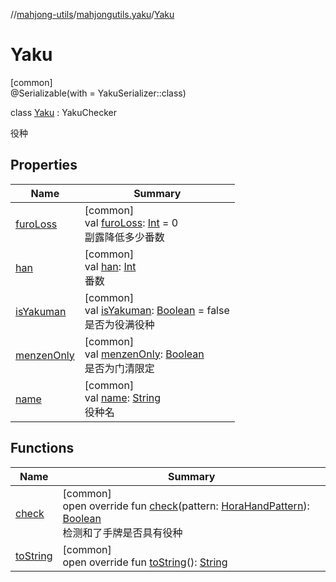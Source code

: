 //[mahjong-utils](../../../index.md)/[mahjongutils.yaku](../index.md)/[Yaku](index.md)

# Yaku

[common]\
@Serializable(with = YakuSerializer::class)

class [Yaku](index.md) : YakuChecker

役种

## Properties

| Name | Summary |
|---|---|
| [furoLoss](furo-loss.md) | [common]<br>val [furoLoss](furo-loss.md): [Int](https://kotlinlang.org/api/latest/jvm/stdlib/kotlin/-int/index.html) = 0<br>副露降低多少番数 |
| [han](han.md) | [common]<br>val [han](han.md): [Int](https://kotlinlang.org/api/latest/jvm/stdlib/kotlin/-int/index.html)<br>番数 |
| [isYakuman](is-yakuman.md) | [common]<br>val [isYakuman](is-yakuman.md): [Boolean](https://kotlinlang.org/api/latest/jvm/stdlib/kotlin/-boolean/index.html) = false<br>是否为役满役种 |
| [menzenOnly](menzen-only.md) | [common]<br>val [menzenOnly](menzen-only.md): [Boolean](https://kotlinlang.org/api/latest/jvm/stdlib/kotlin/-boolean/index.html)<br>是否为门清限定 |
| [name](name.md) | [common]<br>val [name](name.md): [String](https://kotlinlang.org/api/latest/jvm/stdlib/kotlin/-string/index.html)<br>役种名 |

## Functions

| Name | Summary |
|---|---|
| [check](index.md#254715025%2FFunctions%2F1581026887) | [common]<br>open override fun [check](index.md#254715025%2FFunctions%2F1581026887)(pattern: [HoraHandPattern](../../mahjongutils.hora/-hora-hand-pattern/index.md)): [Boolean](https://kotlinlang.org/api/latest/jvm/stdlib/kotlin/-boolean/index.html)<br>检测和了手牌是否具有役种 |
| [toString](to-string.md) | [common]<br>open override fun [toString](to-string.md)(): [String](https://kotlinlang.org/api/latest/jvm/stdlib/kotlin/-string/index.html) |
